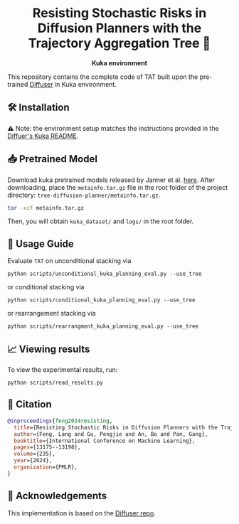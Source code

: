 <h1 align="center">
<b>
Resisting Stochastic Risks in Diffusion Planners with the Trajectory Aggregation Tree 🌳
</b>
</h1>

<div align="center">
  <b>
    Kuka environment
  </b>
</div>

This repository contains the complete code of TAT built upon the pre-trained [Diffuser](https://github.com/jannerm/diffuser) in Kuka environment.

## 🛠️ Installation
⚠️ Note: the environment setup matches the instructions provided in the [Diffuer's Kuka README](https://github.com/jannerm/diffuser/blob/kuka/README.md).

## 📥 Pretrained Model

Download kuka pretrained models released by Janner et al. [here](https://www.dropbox.com/s/zofqvtkwpmp4v44/metainfo.tar.gz?dl=0).
After downloading, place the `metainfo.tar.gz` file in the root folder of the project directory: `tree-diffusion-planner/metainfo.tar.gz`.
```bash
tar -xzf metainfo.tar.gz
```
Then, you will obtain `kuka_dataset/` and `logs/` in the root folder.

## 🚀 Usage Guide
Evaluate `TAT` on unconditional stacking via
```
python scripts/unconditional_kuka_planning_eval.py --use_tree
```
or conditional stacking via
```
python scripts/conditional_kuka_planning_eval.py --use_tree
```
or rearrangement stacking via
```
python scripts/rearrangment_kuka_planning_eval.py --use_tree
```

## 📈 Viewing results

To view the experimental results, run:
```
python scripts/read_results.py
```

## 📝 Citation
```bibtex
@inproceedings{feng2024resisting,
  title={Resisting Stochastic Risks in Diffusion Planners with the Trajectory Aggregation Tree},
  author={Feng, Lang and Gu, Pengjie and An, Bo and Pan, Gang},
  booktitle={International Conference on Machine Learning},
  pages={13175--13198},
  volume={235},
  year={2024},
  organization={PMLR},
}
```

## 🙏 Acknowledgements

This implementation is based on the [Diffuser repo](https://github.com/jannerm/diffuser).


